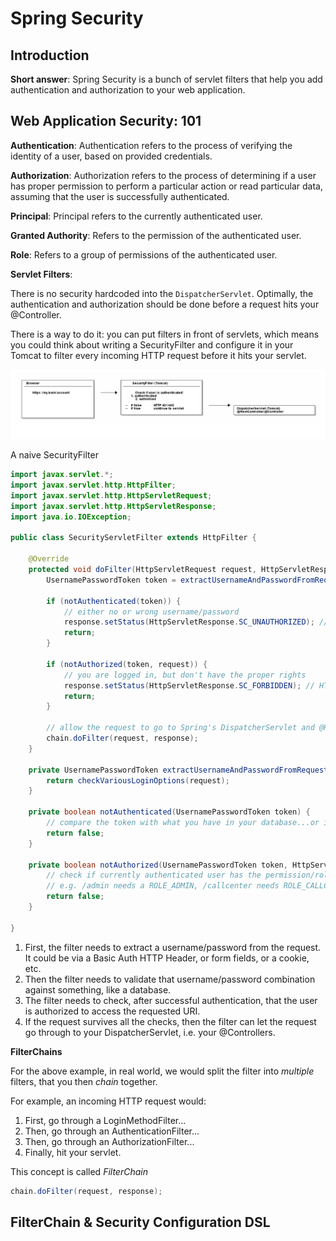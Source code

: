 # Spring Security

## Introduction

**Short answer**: Spring Security is a bunch of servlet filters that help you add authentication and authorization to your web application.

## Web Application Security: 101

**Authentication**: Authentication refers to the process of verifying the identity of a user, based on provided credentials.

**Authorization**: Authorization refers to the process of determining if a user has proper permission to perform a particular action or read particular data, assuming that the user is successfully authenticated.

**Principal**: Principal refers to the currently authenticated user.

**Granted Authority**: Refers to the permission of the authenticated user.

**Role**: Refers to a group of permissions of the authenticated user.

**Servlet Filters**:

There is no security hardcoded into the `DispatcherServlet`. Optimally, the authentication and authorization should be done before a request hits your @Controller.

There is a way to do it: you can put filters in front of servlets, which means you could think about writing a SecurityFilter and configure it in your Tomcat to filter every incoming HTTP request before it hits your servlet.

![Security Filter Example](../assets/security-filter-example.png)

A naive SecurityFilter

```java
import javax.servlet.*;
import javax.servlet.http.HttpFilter;
import javax.servlet.http.HttpServletRequest;
import javax.servlet.http.HttpServletResponse;
import java.io.IOException;

public class SecurityServletFilter extends HttpFilter {

    @Override
    protected void doFilter(HttpServletRequest request, HttpServletResponse response, FilterChain chain) throws IOException, ServletException {
        UsernamePasswordToken token = extractUsernameAndPasswordFromRequest(request);

        if (notAuthenticated(token)) {
            // either no or wrong username/password
            response.setStatus(HttpServletResponse.SC_UNAUTHORIZED); // HTTP 401
            return;
        }

        if (notAuthorized(token, request)) {
            // you are logged in, but don't have the proper rights
            response.setStatus(HttpServletResponse.SC_FORBIDDEN); // HTTP 403
            return;
        }

        // allow the request to go to Spring's DispatcherServlet and @RestController/@Controller
        chain.doFilter(request, response);
    }

    private UsernamePasswordToken extractUsernameAndPasswordFromRequest(HttpServletRequest request) {
        return checkVariousLoginOptions(request);
    }

    private boolean notAuthenticated(UsernamePasswordToken token) {
        // compare the token with what you have in your database...or in-memory...
        return false;
    }

    private boolean notAuthorized(UsernamePasswordToken token, HttpServletRequest request) {
        // check if currently authenticated user has the permission/role to access this request's URI.
        // e.g. /admin needs a ROLE_ADMIN, /callcenter needs ROLE_CALLCENTER, etc.
        return false;
    }

}
```

1. First, the filter needs to extract a username/password from the request. It could be via a Basic Auth HTTP Header, or form fields, or a cookie, etc.
2. Then the filter needs to validate that username/password combination against something, like a database.
3. The filter needs to check, after successful authentication, that the user is authorized to access the requested URI.
4. If the request survives all the checks, then the filter can let the request go through to your DispatcherServlet, i.e. your @Controllers.

**FilterChains**

For the above example, in real world, we would split the filter into *multiple* filters, that you then *chain* together.

For example, an incoming HTTP request would:

1. First, go through a LoginMethodFilter...
2. Then, go through an AuthenticationFilter...
3. Then, go through an AuthorizationFilter...
4. Finally, hit your servlet.

This concept is called *FilterChain*

```java
chain.doFilter(request, response);
```

## FilterChain & Security Configuration DSL